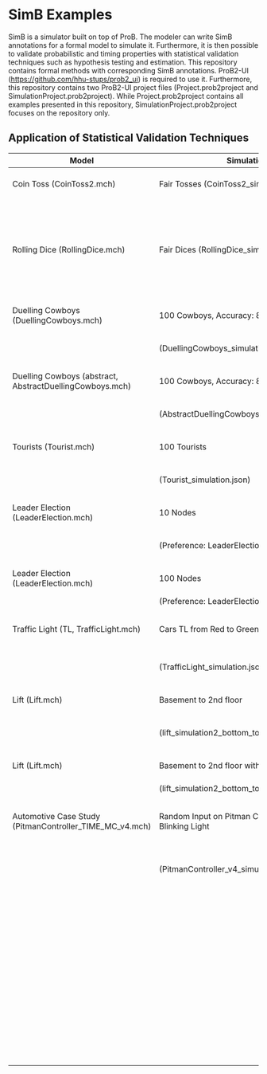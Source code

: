 # SimB Examples

SimB is a simulator built on top of ProB. 
The modeler can write SimB annotations for a formal model to simulate it.
Furthermore, it is then possible to validate probabilistic and timing properties with statistical validation techniques such as hypothesis testing and estimation.
This repository contains formal methods with corresponding SimB annotations.
ProB2-UI (https://github.com/hhu-stups/prob2_ui) is required to use it.
Furthermore, this repository contains two ProB2-UI project files (Project.prob2project and SimulationProject.prob2project).
While Project.prob2project contains all examples presented in this repository, SimulationProject.prob2project focuses on the repository only.



## Application of Statistical Validation Techniques

| Model                                                    | Simulation                                           | Property                                     | Runs  | VS    | ET        | Result      |
|----------------------------------------------------------|------------------------------------------------------|----------------------------------------------|-------|-------|-----------|-------------|
| Coin Toss (CoinToss2.mch)                                | Fair Tosses (CoinToss2_simulation.json)              | Heads in 50% of all Tosses                   | 1 Mio | 4     | 7         | OK (49.93%) |
|                                                          |                                                      | Eventually Heads in 100 Tosses               | 10000 | 4     | 7         | OK (100%)   |
| Rolling Dice (RollingDice.mch)                           | Fair Dices (RollingDice_simulation.json)             | 6 in 16.67% of all Rolls                     | 1 Mio | 8     | 43        | OK (16.66%) |
|                                                          |                                                      | Eventually 6 in 100 Rolls                    | 10000 | 8     | 43        | OK (100%)   |
| Duelling Cowboys (DuellingCowboys.mch)                   | 100 Cowboys, Accuracy: 80%                           | Termination in 125 Shoots                    | 100   | 21808 | 1 720 854 | KO (56%)    |
|                                                          | (DuellingCowboys_simulation.json)                    | Termination in 250 Shoots                    | 100   | 22110 | 1 723 302 | OK (100%)   |
| Duelling Cowboys (abstract, AbstractDuellingCowboys.mch) | 100 Cowboys, Accuracy: 80%                           | Termination in 125 Shoots                    | 10000 | 102   | 201       | KO (63.13%) |
|                                                          | (AbstractDuellingCowboys_simulation.json)            | Termination in 250 Shoots                    | 10000 | 102   | 201       | OK (100%)   |
| Tourists (Tourist.mch)                                   | 100 Tourists                                         | Termination in 125 Steps                     | 100   | 25042 | 956 468   | KO (0%)     |
|                                                          | (Tourist_simulation.json)                            | Termination in 300 Steps                     | 100   | 34776 | 1 064 964 | OK (99%)    |
| Leader Election (LeaderElection.mch)                     | 10 Nodes                                             | Termination in 250 Steps                     | 10000 | 1030  | 37917     | KO (99.46%) |
|                                                          | (Preference: LeaderElection_PREF)                    | Termination in 500 Steps                     | 10000 | 1029  | 37884     | OK (100%)   |
| Leader Election (LeaderElection.mch)                     | 100 Nodes                                            | Termination in 5000 Steps                    | -     | -     | -         | -           |
|                                                          | (Preference: LeaderElection_PREF_2)                  |                                              |       |       |           |             |
| Traffic Light (TL, TrafficLight.mch)                     | Cars TL from Red to Green                            | Red to Green in 0.5s for Cars                | 1 Mio | 4     | 5         | KO (0%)     |
|                                                          | (TrafficLight_simulation.json)                       | Red to Green in 1s for Cars                  | 1 Mio | 4     | 5         | OK (100%)   |
| Lift (Lift.mch)                                          | Basement to 2nd floor                                | Reaching 2nd floor in 10s                    | 1 Mio | 7     | 47        | KO (0%)     |
|                                                          | (lift_simulation2_bottom_to_top.json)                | Reaching 2nd floor in 20s                    | 1 Mio | 7     | 47        | OK (100%)   |
| Lift (Lift.mch)                                          | Basement to 2nd floor with stop at 1st floor         | Reaching 2nd floor in 20s                    | 1 Mio | 10    | 70        | KO (0%)     |
|                                                          | (lift_simulation2_bottom_to_top_with_stop.json)      |                                              |       |       |           |             |
| Automotive Case Study (PitmanController_TIME_MC_v4.mch)  | Random Input on Pitman Controller and Blinking Light | Left light blinks 100ms with full intensity  | 10000 | 15    | 106       | KO (99.17%) |
|                                                          | (PitmanController_v4_simulation.json)                | after moving pitman to Downward7             |       |       |           |             |
|                                                          |                                                      | Left light blinks 500ms with full intensity  | 10000 | 15    | 106       | OK (100%)   |
|                                                          |                                                      | after moving pitman to Downward7             |       |       |           |             |
|                                                          |                                                      | Light never turns on until it is activated   | 10000 | 11    | 74        | OK (100%)   |
|                                                          |                                                      | via pitman or warning light                  |       |       |           |             |
|                                                          |                                                      |                                              |       |       |           |             |
